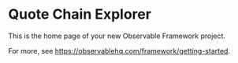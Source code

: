 # Quote Chain Explorer

This is the home page of your new Observable Framework project.

For more, see <https://observablehq.com/framework/getting-started>.
